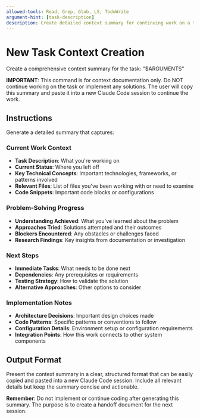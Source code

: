 ```yaml
---
allowed-tools: Read, Grep, Glob, LS, TodoWrite
argument-hint: [task-description]
description: Create detailed context summary for continuing work on a task
---
```


# New Task Context Creation

Create a comprehensive context summary for the task: "$ARGUMENTS"

**IMPORTANT**: This command is for context documentation only. Do NOT continue working on the task or implement any solutions. The user will copy this summary and paste it into a new Claude Code session to continue the work.

## Instructions

Generate a detailed summary that captures:

### Current Work Context

- **Task Description**: What you're working on
- **Current Status**: Where you left off
- **Key Technical Concepts**: Important technologies, frameworks, or patterns involved
- **Relevant Files**: List of files you've been working with or need to examine
- **Code Snippets**: Important code blocks or configurations

### Problem-Solving Progress

- **Understanding Achieved**: What you've learned about the problem
- **Approaches Tried**: Solutions attempted and their outcomes
- **Blockers Encountered**: Any obstacles or challenges faced
- **Research Findings**: Key insights from documentation or investigation

### Next Steps

- **Immediate Tasks**: What needs to be done next
- **Dependencies**: Any prerequisites or requirements
- **Testing Strategy**: How to validate the solution
- **Alternative Approaches**: Other options to consider

### Implementation Notes

- **Architecture Decisions**: Important design choices made
- **Code Patterns**: Specific patterns or conventions to follow
- **Configuration Details**: Environment setup or configuration requirements
- **Integration Points**: How this work connects to other system components

## Output Format

Present the context summary in a clear, structured format that can be easily copied and pasted into a new Claude Code session. Include all relevant details but keep the summary concise and actionable.

**Remember**: Do not implement or continue coding after generating this summary. The purpose is to create a handoff document for the next session.
